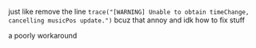 just like remove the line `trace("[WARNING] Unable to obtain timeChange, cancelling musicPos update.")` bcuz that annoy and idk how to fix stuff

a poorly workaround